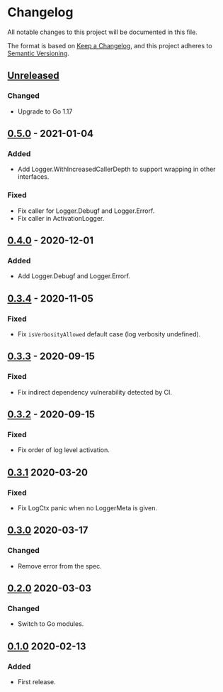 # Changelog

All notable changes to this project will be documented in this file.

The format is based on [Keep a Changelog](https://keepachangelog.com/en/1.0.0/),
and this project adheres to [Semantic Versioning](https://semver.org/spec/v2.0.0.html).



## [Unreleased]

### Changed

- Upgrade to Go 1.17

## [0.5.0] - 2021-01-04

### Added

- Add Logger.WithIncreasedCallerDepth to support wrapping in other interfaces.

### Fixed

- Fix caller for Logger.Debugf and Logger.Errorf.
- Fix caller in ActivationLogger.



## [0.4.0] - 2020-12-01

### Added

- Add Logger.Debugf and Logger.Errorf.



## [0.3.4] - 2020-11-05

### Fixed

- Fix `isVerbosityAllowed` default case (log verbosity undefined).

## [0.3.3] - 2020-09-15

### Fixed

- Fix indirect dependency vulnerability detected by CI.



## [0.3.2] - 2020-09-15

### Fixed

- Fix order of log level activation.



## [0.3.1] 2020-03-20

### Fixed

- Fix LogCtx panic when no LoggerMeta is given.



## [0.3.0] 2020-03-17

### Changed

- Remove error from the spec.



## [0.2.0] 2020-03-03

### Changed

- Switch to Go modules.



## [0.1.0] 2020-02-13

### Added

- First release.



[Unreleased]: https://github.com/giantswarm/micrologger/compare/v0.5.0...HEAD
[0.5.0]: https://github.com/giantswarm/micrologger/compare/v0.4.0...v0.5.0
[0.4.0]: https://github.com/giantswarm/micrologger/compare/v0.3.4...v0.4.0
[0.3.4]: https://github.com/giantswarm/micrologger/compare/v0.3.3...v0.3.4
[0.3.3]: https://github.com/giantswarm/micrologger/compare/v0.3.2...v0.3.3
[0.3.2]: https://github.com/giantswarm/micrologger/compare/v0.3.1...v0.3.2
[0.3.1]: https://github.com/giantswarm/micrologger/compare/v0.3.0...v0.3.1
[0.3.0]: https://github.com/giantswarm/micrologger/compare/v0.2.0...v0.3.0
[0.2.0]: https://github.com/giantswarm/micrologger/compare/v0.1.0...v0.2.0

[0.1.0]: https://github.com/giantswarm/micrologger/releases/tag/v0.1.0
